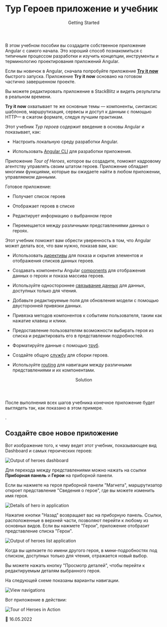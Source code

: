 # Тур Героев приложение и учебник

<div class="callout is-helpful">

<header>Getting Started</header>

В этом учебном пособии вы создадите собственное приложение Angular с самого начала. Это хороший способ познакомиться с типичным процессом разработки и изучить концепции, инструменты и терминологию проектирования приложений Angular.

Если вы новичок в Angular, сначала попробуйте приложение [**Try it now**](start) быстрого запуска. Приложение **Try it now** основано на готовом частично завершенном проекте.

Вы можете редактировать приложение в StackBlitz и видеть результаты в реальном времени.

**Try it now** охватывает те же основные темы &mdash; компоненты, синтаксис шаблонов, маршрутизация, сервисы и доступ к данным с помощью HTTP&mdash; в сжатом формате, следуя лучшим практикам.

</div>

Этот учебник _Тур героев_ содержит введение в основы Angular и показывает, как:

-   Настроить локальную среду разработки Angular.

-   Использовать [Angular CLI](cli 'Справочник команд CLI') для разработки приложения.

Приложение _Tour of Heroes_, которое вы создадите, поможет кадровому агентству управлять своим штатом героев. Приложение обладает многими функциями, которые вы ожидаете найти в любом приложении, управляемом данными.

Готовое приложение:

-   Получает список героев

-   Отображает героев в списке

-   Редактирует информацию о выбранном герое

-   Перемещается между различными представлениями данных о героях.

Этот учебник поможет вам обрести уверенность в том, что Angular может делать все, что вам нужно, показав вам, как:

-   Использовать [директивы](glossary.md#directive 'Directives definition') для показа и скрытия элементов и отображения списков данных героев.

-   Создавать компоненты Angular [components](glossary.md#component 'Components definition') для отображения данных о героях и показа массива героев.

-   Используйте одностороннее [связывание данных](glossary.md#data-binding 'Data binding definition') для данных, доступных только для чтения.

-   Добавьте редактируемые поля для обновления модели с помощью двусторонней привязки данных.

-   Привязка методов компонентов к событиям пользователя, таким как нажатие клавиш и клики.

-   Предоставление пользователям возможности выбирать героя из списка и редактировать его в представлении подробностей.

-   Форматируйте данные с помощью [труб](glossary.md#pipe 'Определение трубы').

-   Создайте общую [службу](glossary.md#service 'Service definition') для сборки героев.

-   Используйте [routing](glossary.md#router 'Router definition') для навигации между различными представлениями и их компонентами.

<div class="callout is-helpful">

<header>Solution</header>

После выполнения всех шагов учебника конечное приложение будет выглядеть так, как показано в этом примере.

<live-example name="toh-pt6"></live-example>.

</div>

## Создайте свое новое приложение

Вот изображение того, к чему ведет этот учебник, показывающее вид Dashboard и самых героических героев:

<div class="lightbox">

<img alt="Output of heroes dashboard" src="generated/images/guide/toh/heroes-dashboard-1.png">

</div>

Для перехода между представлениями можно нажать на ссылки **Приборная панель** и **Герои** на приборной панели.

Если вы нажмете на героя приборной панели "Магнета", маршрутизатор откроет представление "Сведения о герое", где вы можете изменить имя героя.

<div class="lightbox">

<img alt="Details of hero in application" src="generated/images/guide/toh/hero-details-1.png">

</div>

Нажатие кнопки "Назад" возвращает вас на приборную панель. Ссылки, расположенные в верхней части, позволяют перейти к любому из основных видов.
Если вы нажмете "Герои", приложение отобразит представление списка "Герои".

<div class="lightbox">

<img alt="Output of heroes list application" src="generated/images/guide/toh/heroes-list-2.png">

</div>

Когда вы щелкаете по имени другого героя, в мини-подробностях под списком, доступных только для чтения, отражается новый выбор.

Вы можете нажать кнопку "Просмотр деталей", чтобы перейти к редактируемым деталям выбранного героя.

На следующей схеме показаны варианты навигации.

<div class="lightbox">

<img alt="View navigations" src="generated/images/guide/toh/nav-diagram.png">

</div>

Вот приложение в действии:

<div class="lightbox">

<img alt="Tour of Heroes in Action" src="generated/images/guide/toh/toh-anim.gif">

</div>

:date: 16.05.2022
